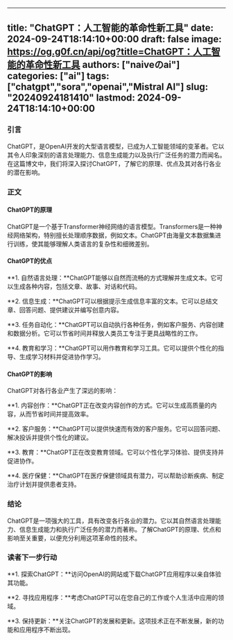 
---
title: "ChatGPT：人工智能的革命性新工具"
date: 2024-09-24T18:14:10+00:00
draft: false
image: https://og.g0f.cn/api/og?title=ChatGPT：人工智能的革命性新工具
authors: ["naiveのai"]
categories: ["ai"]
tags: ["chatgpt","sora","openai","Mistral AI"]
slug: "20240924181410"
lastmod: 2024-09-24T18:14:10+00:00
---
### 引言

ChatGPT，是OpenAI开发的大型语言模型，已成为人工智能领域的变革者。它以其令人印象深刻的语言处理能力、信息生成能力以及执行广泛任务的潜力而闻名。在这篇博文中，我们将深入探讨ChatGPT，了解它的原理、优点及其对各行各业的潜在影响。

### 正文

#### ChatGPT的原理

ChatGPT是一个基于Transformer神经网络的语言模型。Transformers是一种神经网络架构，特别擅长处理顺序数据，例如文本。ChatGPT由海量文本数据集进行训练，使其能够理解人类语言的复杂性和细微差别。

#### ChatGPT的优点

**1. 自然语言处理：**ChatGPT能够以自然而流畅的方式理解并生成文本。它可以生成各种内容，包括文章、故事、对话和代码。

**2. 信息生成：**ChatGPT可以根据提示生成信息丰富的文本。它可以总结文章、回答问题、提供建议并编写创意内容。

**3. 任务自动化：**ChatGPT可以自动执行各种任务，例如客户服务、内容创建和数据分析。它可以节省时间并释放人类员工专注于更具战略性的工作。

**4. 教育和学习：**ChatGPT可以用作教育和学习工具。它可以提供个性化的指导、生成学习材料并促进协作学习。

#### ChatGPT的影响

ChatGPT对各行各业产生了深远的影响：

**1. 内容创作：**ChatGPT正在改变内容创作的方式。它可以生成高质量的内容，从而节省时间并提高效率。

**2. 客户服务：**ChatGPT可以提供快速而有效的客户服务。它可以回答问题、解决投诉并提供个性化的建议。

**3. 教育：**ChatGPT正在改变教育领域。它可以个性化学习体验、提供支持并促进协作。

**4. 医疗保健：**ChatGPT在医疗保健领域具有潜力，可以帮助诊断疾病、制定治疗计划并提供患者支持。

### 结论

ChatGPT是一项强大的工具，具有改变各行各业的潜力。它以其自然语言处理能力、信息生成能力和执行广泛任务的潜力而著称。了解ChatGPT的原理、优点和影响至关重要，以便充分利用这项革命性的技术。

### 读者下一步行动

**1. 探索ChatGPT：**访问OpenAI的网站或下载ChatGPT应用程序以亲自体验其功能。

**2. 寻找应用程序：**考虑ChatGPT可以在您自己的工作或个人生活中应用的领域。

**3. 保持更新：**关注ChatGPT的发展和更新。这项技术正在不断发展，新的功能和应用程序不断出现。